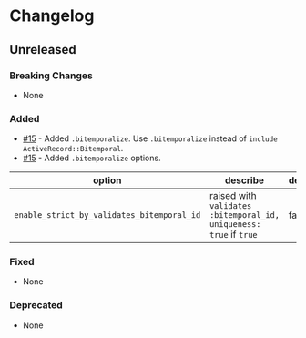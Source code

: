 # Changelog

## Unreleased

### Breaking Changes

- None

### Added

- [#15](https://github.com/kufu/activerecord-bitemporal/pull/15) - Added `.bitemporalize`. Use `.bitemporalize` instead of `include ActiveRecord::Bitemporal`.
- [#15](https://github.com/kufu/activerecord-bitemporal/pull/15) - Added `.bitemporalize` options.

| option | describe | default |
| --- | --- | --- |
| `enable_strict_by_validates_bitemporal_id` | raised with `validates :bitemporal_id, uniqueness: true` if `true` | false |


### Fixed

- None

### Deprecated

- None
